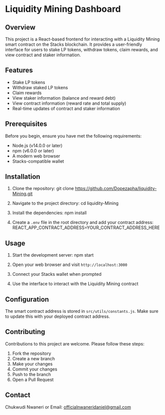 # Liquidity Mining Dashboard

## Overview

This project is a React-based frontend for interacting with a Liquidity Mining smart contract on the Stacks blockchain. It provides a user-friendly interface for users to stake LP tokens, withdraw tokens, claim rewards, and view contract and staker information.

## Features

- Stake LP tokens
- Withdraw staked LP tokens
- Claim rewards
- View staker information (balance and reward debt)
- View contract information (reward rate and total supply)
- Real-time updates of contract and staker information

## Prerequisites

Before you begin, ensure you have met the following requirements:

- Node.js (v14.0.0 or later)
- npm (v6.0.0 or later)
- A modern web browser
- Stacks-compatible wallet

## Installation

1. Clone the repository:
git clone https://github.com/Dopezapha/liquidity-Mining.git

2. Navigate to the project directory:
cd liquidity-Mining

3. Install the dependencies:
npm install

4. Create a `.env` file in the root directory and add your contract address:
REACT_APP_CONTRACT_ADDRESS=YOUR_CONTRACT_ADDRESS_HERE

## Usage

1. Start the development server:
npm start

2. Open your web browser and visit `http://localhost:3000`

3. Connect your Stacks wallet when prompted

4. Use the interface to interact with the Liquidity Mining contract

## Configuration

The smart contract address is stored in `src/utils/constants.js`. Make sure to update this with your deployed contract address.

## Contributing

Contributions to this project are welcome. Please follow these steps:

1. Fork the repository
2. Create a new branch
3. Make your changes
4. Commit your changes
5. Push to the branch
6. Open a Pull Request

## Contact
 Chukwudi Nwaneri or Email: officialnwaneridaniel@gmail.com